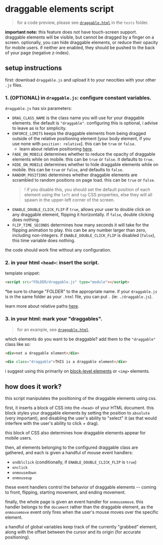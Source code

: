 # draggable elements script

> for a code preview, please see [`draggable.html`](../../tests/draggable.html) in the `tests` folder.

**important note:** this feature does not have touch-screen support. draggable elements will be visible, but cannot be dragged by a finger on a screen. optionally, you can hide draggable elements, or reduce their opacity for mobile users. if neither are enabled, they should be pushed to the back of your page (negative z-index).


## setup instructions

first: download `draggable.js` and upload it to your neocities with your other `.js` files.

### 1. (OPTIONAL) in `draggable.js`: configure constant variables.

`draggable.js` has six parameters:
- `DRAG_CLASS_NAME` is the class name you will use for your draggable elements. the default is `"draggable"`. configuring this is optional, i advise to leave as is for simplicity.
- `ENFORCE_LIMITS` keeps the draggable elements from being dragged outside of the relative positioning element [your body element, if you use none with `position: relative`]. this can be `true` or `false`.
    * learn about relative positioning [here](https://css-tricks.com/absolute-relative-fixed-positioining-how-do-they-differ/).
- `FADE_ON_MOBILE` determines whether to reduce the opacity of draggable elements while on mobile. this can be `true` or `false`. it defaults to `true`.
- `HIDE_ON_MOBILE` determines whether to hide draggable elements while on mobile. this can be `true` or `false`, and defaults to `false`.
- `RANDOM_POSITIONS` determines whether draggable elements are scrambled to random positions on page load. this can be `true` or `false`.
    > ! if you disable this, you should set the default position of each element using the `left` and `top` CSS properties, else they will all spawn in the upper-left corner of the screen.
- `ENABLE_DOUBLE_CLICK_FLIP` if `true`, allows your user to double click on any draggable element, flipping it horizontally. if `false`, double clicking does nothing.
- `FLIP_TIME_SECONDS` determines how many seconds it will take for the flipping animation to play. this can be any number larger than zero, including non-integers. if `ENABLE_DOUBLE_CLICK_FLIP` is disabled (`false`), this time variable does nothing.

the code should work fine without any configuration.


### 2. in your html `<head>`: insert the script.

template snippet:
```html
<script src="FOLDER/draggable.js" type="module"></script>
```

*be sure to change "FOLDER" to the appropriate name. if your `draggable.js` is in the same folder as your `.html` file, you can put `.` (ie: `./draggable.js`).

learn more about relative paths [here](https://www.w3schools.com/Html/html_filepaths.asp).


### 3. in your html: mark your "draggables".

> for an example, see [`draggable.html`](../../tests/draggable.html).

which elements do you want to be draggable? add them to the `"draggable"` class like so:

```html
<div>not a draggable element</div>

<div class="draggable">THIS is a draggable element</div>
```

i suggest using this primarily on [block-level elements](https://www.w3schools.com/htmL/html_blocks.asp) or `<img>` elements.


## how does it work?

this script manipulates the positioning of the draggable elements using css.

first, it inserts a block of CSS into the `<head>` of your HTML document. this block styles your draggable elements by setting the position to `absolute` (very important), and disabling the user's ability to "select" it (as that would interfere with the user's ability to click + drag).

this block of CSS also determines how draggable elements appear for mobile users.

then, all elements belonging to the configured draggable class are gathered, and each is given a handful of mouse event handlers:
- `ondblclick` (conditionally, if `ENABLE_DOUBLE_CLICK_FLIP` is `true`)
- `onclick`
- `onmousedown`
- `onmouseup`

these event handlers control the behavior of draggable elements -- coming to front, flipping, starting movement, and ending movement.

finally, the whole page is given an event handler for `onmousemove`. this handler belongs to the `document` rather than the draggable element, as the `onmousemove` event only fires when the user's mouse moves over the specific element.

a handful of global variables keep track of the currently "grabbed" element, along with the offset between the cursor and its origin (for accurate positioning).
